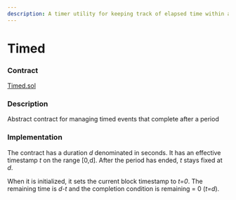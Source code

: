 ```yaml
---
description: A timer utility for keeping track of elapsed time within a window
---
```


# Timed

### Contract

[Timed.sol](https://github.com/fei-protocol/fei-protocol-core/blob/master/contracts/utils/Timed.sol)

### Description

Abstract contract for managing timed events that complete after a period

### Implementation

The contract has a duration _d_ denominated in seconds. It has an effective timestamp _t_ on the range \[0,d\]. After the period has ended, _t_ stays fixed at _d_.

When it is initialized, it sets the current block timestamp to _t=0_. The remaining time is _d-t_ and the completion condition is remaining = 0 \(_t=d_\).

